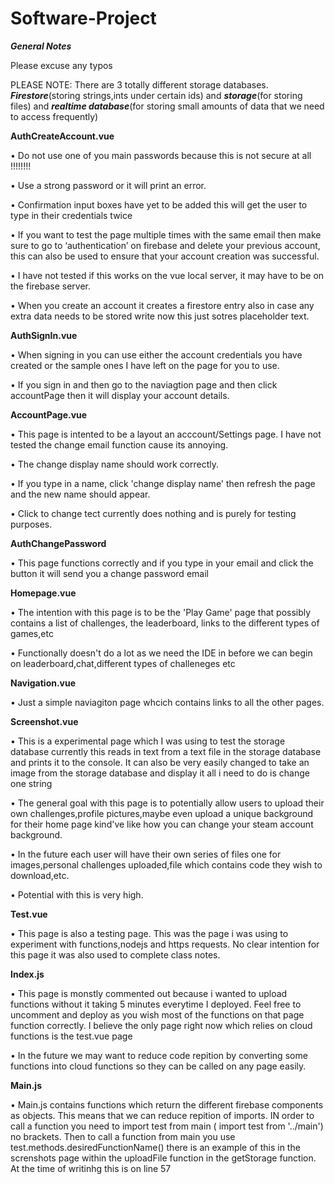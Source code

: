 # Software-Project
**_General Notes_**

Please excuse any typos

PLEASE NOTE: There are 3 totally different storage databases. **_Firestore_**(storing strings,ints under certain ids) and **_storage_**(for storing files) and **_realtime database_**(for storing small amounts of data that we need to access frequently)


**AuthCreateAccount.vue**

• Do not use one of you main passwords because this is not secure at all !!!!!!!!

•	Use a strong password or it will print an error.

•	Confirmation input boxes have yet to be added this will get the user to type in their credentials twice

•	If you want to test the page multiple times with the same email then make sure to go to ‘authentication’ on firebase and delete your previous account, this can also be used to ensure that your account creation was successful.

•	I have not tested if this works on the vue local server, it may have to be on the firebase server.

• When you create an account it creates a firestore entry also in case any extra data needs to be stored write now this just sotres placeholder text.

**AuthSignIn.vue**

• When signing in you can use either the account credentials you have created or the sample ones I have left on the page for you to use.

• If you sign in and then go to the naviagtion page and then click accountPage then it will display your account details.


**AccountPage.vue**

• This page is intented to be a layout an acccount/Settings page. I have not tested the change email function cause its annoying.

• The change display name should work correctly.

• If you type in a name, click 'change display name' then refresh the page and the new name should appear.

• Click to change tect currently does nothing and is purely for testing purposes.


**AuthChangePassword**

• This page functions correctly and if you type in your email and click the button it will send you a change password email


**Homepage.vue**

• The intention with this page is to be the 'Play Game' page that possibly contains a list of challenges, the leaderboard, links to the different types of games,etc

• Functionally doesn't do a lot as we need the IDE in before we can begin on leaderboard,chat,different types of challeneges etc


**Navigation.vue**

• Just a simple naviagiton page whcich contains links to all the other pages.


**Screenshot.vue**

• This is a experimental page which I was using to test the storage database currently this reads in text from a text file in the storage database and prints
 it to the console. It can also be very easily changed to take an image from the storage database and display it all i need to do is change one string
 
 • The general goal with this page is to potentially allow users to upload their own challenges,profile pictures,maybe even upload a unique background for their
 home page kind've like how you can change your steam account background.
 
 • In the future each user will have their own series of files one for images,personal challenges uploaded,file which contains code they wish to download,etc.
 
 • Potential with this is very high.
 
**Test.vue**
 
 • This page is also a testing page. This was the page i was using to experiment with functions,nodejs and https requests. No clear intention for this page
 it was also used to complete class notes.
 
 **Index.js**
 
  • This page is monstly commented out because i wanted to upload functions without it taking 5 minutes everytime I deployed. Feel free to uncomment and deploy
  as you wish most of the functions on that page function correctly. I believe the only page right now which relies on cloud functions is the test.vue page
  
  • In the future we may want to reduce code repition by converting some functions into cloud functions so they can be called on any page easily.
  
  **Main.js**
  
  • Main.js contains functions which return the different firebase components as objects. This means that we can reduce repition of imports. IN order to call a            function you need to import test from main ( import test from '../main') no brackets. Then to call a function from main you use test.methods.desiredFunctionName()
   there is an example of this in the screnshots page within the uploadFile function in the getStorage function. At the time of writinhg this is on line 57




